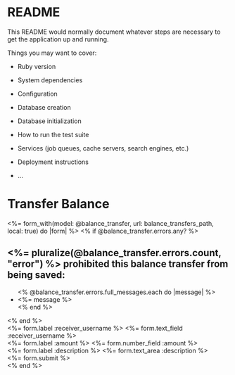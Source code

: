 # README

This README would normally document whatever steps are necessary to get the
application up and running.

Things you may want to cover:

* Ruby version

* System dependencies

* Configuration

* Database creation

* Database initialization

* How to run the test suite

* Services (job queues, cache servers, search engines, etc.)

* Deployment instructions

* ...





<!-- app/views/balance_transfers/new.html.erb -->
<h1>Transfer Balance</h1>
<%= form_with(model: @balance_transfer, url: balance_transfers_path, local: true) do |form| %>
  <% if @balance_transfer.errors.any? %>
    <div id="error_explanation">
      <h2><%= pluralize(@balance_transfer.errors.count, "error") %> prohibited this balance transfer from being saved:</h2>
      <ul>
        <% @balance_transfer.errors.full_messages.each do |message| %>
          <li><%= message %></li>
        <% end %>
      </ul>
    </div>
  <% end %>
  <div class="field">
    <%= form.label :receiver_username %>
    <%= form.text_field :receiver_username %>
  </div>
  <div class="field">
    <%= form.label :amount %>
    <%= form.number_field :amount %>
  </div>
  <div class="field">
    <%= form.label :description %>
    <%= form.text_area :description %>
  </div>
  <div class="actions">
    <%= form.submit %>
  </div>
<% end %>

